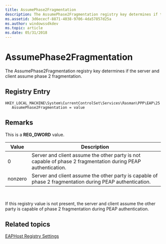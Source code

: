 ```yaml
---
title: AssumePhase2Fragmentation
description: The AssumePhase2Fragmentation registry key determines if the server and client assume phase 2 fragmentation.
ms.assetid: 3d6ececf-8871-4038-9706-4da57857d25a
ms.author: windowssdkdev
ms.topic: article
ms.date: 05/31/2018
---
```


# AssumePhase2Fragmentation

The AssumePhase2Fragmentation registry key determines if the server and client assume phase 2 fragmentation.

## Registry Entry

```
HKEY_LOCAL_MACHINE\System\CurrentControlSet\Services\Rasman\PPP\EAP\25
   AssumePhase2Fragmentation = value
```

## Remarks

This is a **REG\_DWORD** value.



| Value   | Description                                                                                                  |
|---------|--------------------------------------------------------------------------------------------------------------|
| 0       | Server and client assume the other party is not capable of phase 2 fragmentation during PEAP authentication. |
| nonzero | Server and client assume the other party is capable of phase 2 fragmentation during PEAP authentication.     |



 

If this registry value is not present, the server and client assume the other party is capable of phase 2 fragmentation during PEAP authentication.

## Related topics

<dl> <dt>

[EAPHost Registry Settings](eaphost-registry-settings.md)
</dt> </dl>

 

 




